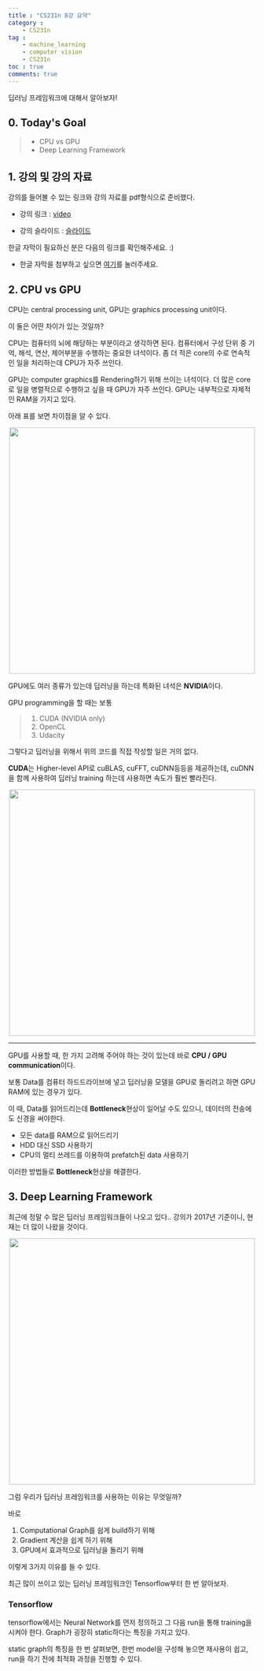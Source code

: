 ```yaml
---
title : "CS231n 8강 요약"
category :
    - CS231n
tag :
    - machine_learning
    - computer vision
    - CS231n
toc : true
comments: true
---
```


딥러닝 프레임워크에 대해서 알아보자!

## 0. Today's Goal
> - CPU vs GPU
> - Deep Learning Framework

## 1. 강의 및 강의 자료

강의를 들어볼 수 있는 링크와 강의 자료를 pdf형식으로 준비했다.

- 강의 링크 : [video](https://www.youtube.com/watch?v=6SlgtELqOWc&list=PL3FW7Lu3i5JvHM8ljYj-zLfQRF3EO8sYv&index=8)

- 강의 슬라이드 : [슬라이드](https://github.com/Taeyoung96/Taeyoung96.github.io/files/5029598/cs231n_2017_lecture8.pdf)

한글 자막이 필요하신 분은 다음의 링크를 확인해주세요. :)

- 한글 자막을 첨부하고 싶으면 [여기](https://github.com/visionNoob/CS231N_17_KOR_SUB)를 눌러주세요.

## 2. CPU vs GPU

CPU는 central processing unit, GPU는 graphics processing unit이다.

이 둘은 어떤 차이가 있는 것일까?

CPU는 컴퓨터의 뇌에 해당하는 부분이라고 생각하면 된다.
컴퓨터에서 구성 단위 중 기억, 해석, 연산, 제어부분을 수행하는 중요한 녀석이다.
좀 더 적은 core의 수로 연속적인 일을 처리하는데 CPU가 자주 쓰인다.

GPU는 computer graphics를 Rendering하기 위해 쓰이는 녀석이다.
더 많은 core로 일을 병렬적으로 수행하고 싶을 때 GPU가 자주 쓰인다.
GPU는 내부적으로 자체적인 RAM을 가지고 있다.

아래 표를 보면 차이점을 알 수 있다.

<p align="center"><img src="https://user-images.githubusercontent.com/41863759/89437158-297d0180-d782-11ea-8c1b-1dba02162e06.png
" width = "500" ></p>

GPU에도 여러 종류가 있는데 딥러닝을 하는데 특화된 녀석은 **NVIDIA**이다.

GPU programming을 할 때는 보통
> 1. CUDA (NVIDIA only)
> 2. OpenCL
> 3. Udacity

그렇다고 딥러닝을 위해서 위의 코드를 직접 작성할 일은 거의 없다.

**CUDA**는 Higher-level API로 cuBLAS, cuFFT, cuDNN등등을 제공하는데, cuDNN을 함께 사용하여 딥러닝 training 하는데 사용하면 속도가 훨씬 빨라진다.

<p align="center"><img src="https://user-images.githubusercontent.com/41863759/89437823-043cc300-d783-11ea-8e8b-cdebc4f079e8.png
" width = "500" ></p>

---

GPU를 사용할 때, 한 가지 고려해 주어야 하는 것이 있는데 바로
**CPU / GPU communication**이다.

보통 Data를 컴퓨터 하드드라이브에 넣고 딥러닝을 모델을 GPU로 돌리려고 하면 GPU RAM에 있는 경우가 있다.

이 때, Data를 읽어드리는데 **Bottleneck**현상이 일어날 수도 있으니, 데이터의 전송에도 신경을 써야한다.

- 모든 data를 RAM으로 읽어드리기
- HDD 대신 SSD 사용하기
- CPU의 멀티 쓰레드를 이용하여 prefatch된 data 사용하기

이러한 방법들로  **Bottleneck**현상을 해결한다.

## 3. Deep Learning Framework

최근에 정말 수 많은 딥러닝 프레임워크들이 나오고 있다..
강의가 2017년 기준이니, 현재는 더 많이 나왔을 것이다.

<p align="center"><img src="https://user-images.githubusercontent.com/41863759/89438779-33076900-d784-11ea-84fa-913d5abd8aa0.png
" width = "500" ></p>



그럼 우리가 딥러닝 프레임워크를 사용하는 이유는 무엇일까?

바로
1. Computational Graph를 쉽게 build하기 위해
2. Gradient 계산을 쉽게 하기 위해
3. GPU에서 효과적으로 딥러닝을 돌리기 위해

이렇게 3가지 이유를 들 수 있다.

최근 많이 쓰이고 있는 딥러닝 프레임워크인 Tensorflow부터 한 번 알아보자.

### Tensorflow

tensorflow에서는 Neural Network를 먼저 정의하고 그 다음 run을 통해 training을 시켜야 한다. Graph가 굉장히 static하다는 특징을 가지고 있다.

static graph의 특징을 한 번 살펴보면, 한번 model을 구성해 놓으면 재사용이 쉽고, run을 하기 전에 최적화 과정을 진행할 수 있다. 




